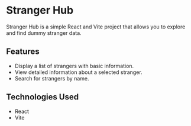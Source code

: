 
# Stranger Hub

Stranger Hub is a simple React and Vite project that allows you to explore and find dummy stranger data.

## Features

- Display a list of strangers with basic information.
- View detailed information about a selected stranger.
- Search for strangers by name.

## Technologies Used

- React
- Vite
